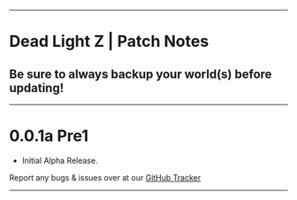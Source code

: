 ------------------------------------------------------------------------------------------------------------------------------------------------------------- 
# Dead Light Z | Patch Notes
## Be sure to always backup your world(s) before updating!
-------------------------------------------------------------------------------------------------------------------------------------------------------------
<h1>0.0.1a Pre1</h1> 
 
+ Initial Alpha Release.

Report any bugs & issues over at our [GitHub Tracker](https://github.com/AMPZNetwork/Dead-Light-Z/issues)

---------------------------------------------------------------------------------

